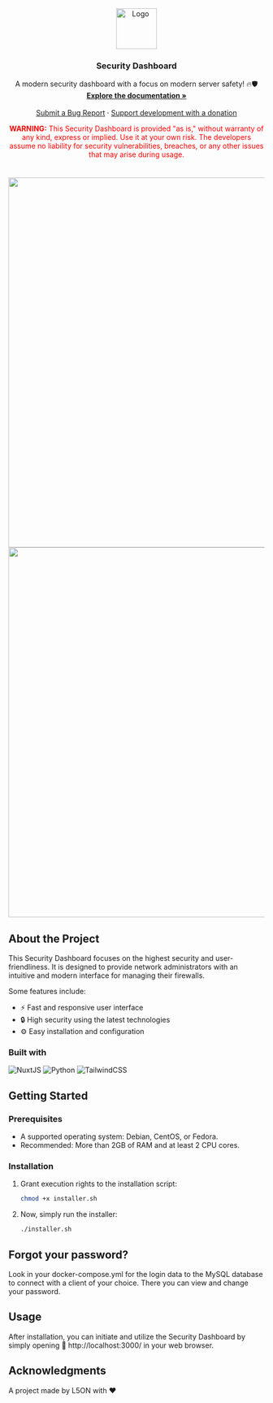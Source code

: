 <div align="center">
  <a href="https://github.com/l50n/Firewall-Dashboard">
    <img src="https://i.ibb.co/LYqpTW4/secutiry-dashboard-high-resolution-logo-transparent.png" alt="Logo" height="80">
  </a>
  <h3 align="center">Security Dashboard</h3>
  <p align="center">
    A modern security dashboard with a focus on modern server safety! 🔥🛡️
    <br />
    <a href="#"><strong>Explore the documentation »</strong></a>
    <br />
    <br />
    <a href="https://github.com/l50n/Security-Dashboard/issues">Submit a Bug Report</a>
    ·
    <a href="https://paypal.me/L5ONdev">Support development with a donation</a>
  </p>
</div>

<div style="color: red; text-align: center; margin-bottom: 20px;">
  <strong>WARNING:</strong> This Security Dashboard is provided "as is," without warranty of any kind, express or implied. Use it at your own risk. The developers assume no liability for security vulnerabilities, breaches, or any other issues that may arise during usage.
</div>

<br />

<div>
  <img src="https://i.ibb.co/WpTYxj4/Screenshot-2024-04-28-152825.png" style="width: 728px;"><br />
  <img src="https://i.ibb.co/ZxJBbcf/Screenshot-2024-04-28-152933.png" style="width: 728px;">
</div>

## About the Project

This Security Dashboard focuses on the highest security and user-friendliness. It is designed to provide network administrators with an intuitive and modern interface for managing their firewalls.

Some features include:
* ⚡️ Fast and responsive user interface
* 🔒 High security using the latest technologies
* ⚙️ Easy installation and configuration

### Built with

![NuxtJS](https://img.shields.io/badge/NuxtJS-1B1F23?style=for-the-badge&logo=nuxt.js&logoColor=58A6FF)
![Python](https://img.shields.io/badge/python-1B1F23?style=for-the-badge&logo=python&logoColor=58A6FF)
![TailwindCSS](https://img.shields.io/badge/TailwindCSS-1B1F23?style=for-the-badge&logo=tailwind-css&logoColor=58A6FF)

## Getting Started

### Prerequisites

* A supported operating system: Debian, CentOS, or Fedora.
* Recommended: More than 2GB of RAM and at least 2 CPU cores.

### Installation

1. Grant execution rights to the installation script:
   ```sh
   chmod +x installer.sh
   ```
2. Now, simply run the installer:
   ```sh
   ./installer.sh
   ```

## Forgot your password?
Look in your docker-compose.yml for the login data to the MySQL database to connect with a client of your choice. There you can view and change your password.

## Usage

After installation, you can initiate and utilize the Security Dashboard by simply opening 🔗 http://localhost:3000/ in your web browser.

## Acknowledgments

A project made by L5ON with ❤️
